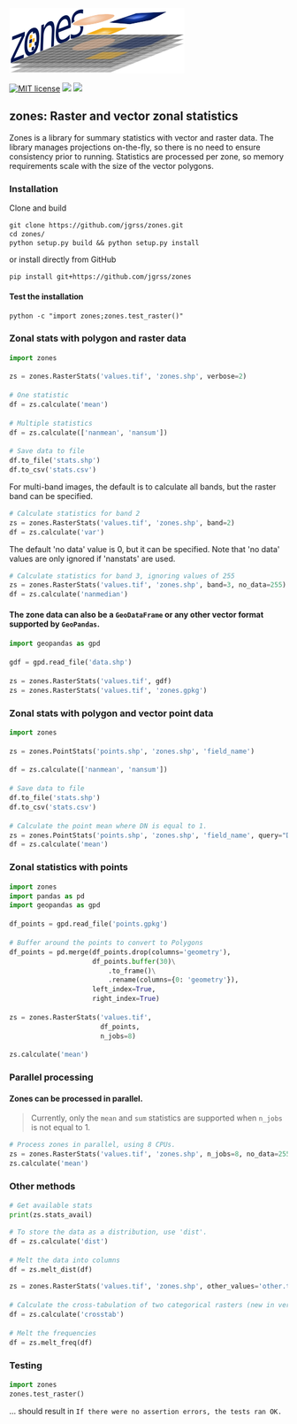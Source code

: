 ![](data/logo.png)

[![MIT license](https://img.shields.io/badge/License-MIT-black.svg)](https://lbesson.mit-license.org/)
[![](https://img.shields.io/badge/python-3.6%20%7C%203.7%20%7C%203.8-blue)](https://img.shields.io/badge/python-3.6%20%7C%203.7%20%7C%203.8-blue)
![](https://img.shields.io/badge/version-0.4.0-blue.svg?cacheSeconds=2592000)

zones: Raster and vector zonal statistics
---

Zones is a library for summary statistics with vector and raster data. The library manages projections on-the-fly,
so there is no need to ensure consistency prior to running. Statistics are processed per zone, so memory requirements
scale with the size of the vector polygons.

### Installation

Clone and build

```commandline
git clone https://github.com/jgrss/zones.git
cd zones/
python setup.py build && python setup.py install 
```

or install directly from GitHub

```commandline
pip install git+https://github.com/jgrss/zones
```

#### Test the installation

```commandline
python -c "import zones;zones.test_raster()"
```

### Zonal stats with polygon and raster data

```python
import zones

zs = zones.RasterStats('values.tif', 'zones.shp', verbose=2)

# One statistic
df = zs.calculate('mean')

# Multiple statistics
df = zs.calculate(['nanmean', 'nansum'])

# Save data to file
df.to_file('stats.shp')
df.to_csv('stats.csv')
```

For multi-band images, the default is to calculate all bands, but the raster band can be specified.

```python
# Calculate statistics for band 2
zs = zones.RasterStats('values.tif', 'zones.shp', band=2)
df = zs.calculate('var')
```

The default 'no data' value is 0, but it can be specified. Note that 'no data' values are only ignored if 'nanstats' are used.

```python
# Calculate statistics for band 3, ignoring values of 255
zs = zones.RasterStats('values.tif', 'zones.shp', band=3, no_data=255)
df = zs.calculate('nanmedian')
```

#### The zone data can also be a `GeoDataFrame` or any other vector format supported by `GeoPandas`.

```python
import geopandas as gpd

gdf = gpd.read_file('data.shp')

zs = zones.RasterStats('values.tif', gdf)
zs = zones.RasterStats('values.tif', 'zones.gpkg')
```

### Zonal stats with polygon and vector point data

```python
import zones

zs = zones.PointStats('points.shp', 'zones.shp', 'field_name')

df = zs.calculate(['nanmean', 'nansum'])

# Save data to file
df.to_file('stats.shp')
df.to_csv('stats.csv')

# Calculate the point mean where DN is equal to 1.
zs = zones.PointStats('points.shp', 'zones.shp', 'field_name', query="DN == 1")
df = zs.calculate('mean')
```

### Zonal statistics with points

```python
import zones
import pandas as pd
import geopandas as gpd

df_points = gpd.read_file('points.gpkg')

# Buffer around the points to convert to Polygons
df_points = pd.merge(df_points.drop(columns='geometry'), 
                     df_points.buffer(30)\
                         .to_frame()\
                         .rename(columns={0: 'geometry'}), 
                     left_index=True, 
                     right_index=True)

zs = zones.RasterStats('values.tif',
                       df_points,
                       n_jobs=8)

zs.calculate('mean')
```

### Parallel processing

#### Zones can be processed in parallel.

> Currently, only the `mean` and `sum` statistics are supported when `n_jobs` is not equal to 1.

```python
# Process zones in parallel, using 8 CPUs.
zs = zones.RasterStats('values.tif', 'zones.shp', n_jobs=8, no_data=255, band=1)
zs.calculate('mean')
```

### Other methods

```python
# Get available stats
print(zs.stats_avail)
```

```python
# To store the data as a distribution, use 'dist'.
df = zs.calculate('dist')

# Melt the data into columns
df = zs.melt_dist(df)
```

```python
zs = zones.RasterStats('values.tif', 'zones.shp', other_values='other.tif', n_jobs=1)

# Calculate the cross-tabulation of two categorical rasters (new in version 0.3.0)
df = zs.calculate('crosstab')

# Melt the frequencies
df = zs.melt_freq(df)
```

### Testing

```python
import zones
zones.test_raster()
```

... should result in `If there were no assertion errors, the tests ran OK.`
